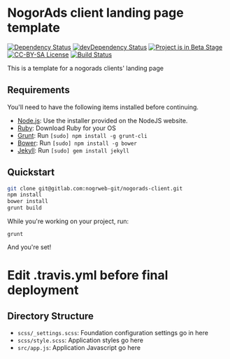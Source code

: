 # NogorAds client landing page template
[![Dependency Status](https://david-dm.org/fa7ad/NogorAds.svg?style=flat-square)](https://david-dm.org/fa7ad/NogorAds)
[![devDependency Status](https://david-dm.org/fa7ad/NogorAds/dev-status.svg?style=flat-square)](https://david-dm.org/fa7ad/NogorAds#info=devDependencies)
[![Project is in Beta Stage](https://img.shields.io/badge/stage-beta-orange.svg?style=flat-square)](#)
[![CC-BY-SA License](https://img.shields.io/badge/License-CC--BY--SA-brightgreen.svg?style=flat-square)](#)
[![Build Status](https://travis-ci.org/fa7ad/adkave-client.svg?branch=master&style=flat-square)](https://travis-ci.org/fa7ad/adkave-client)

This is a template for a nogorads clients' landing page

## Requirements

You'll need to have the following items installed before continuing.

  * [Node.js](http://nodejs.org): Use the installer provided on the NodeJS website.
  * [Ruby](http://ruby-lang.com): Download Ruby for your OS
  * [Grunt](http://gruntjs.com/): Run `[sudo] npm install -g grunt-cli`
  * [Bower](http://bower.io): Run `[sudo] npm install -g bower`
  * [Jekyll](http://jekyllrb.com/): Run `[sudo] gem install jekyll`

## Quickstart

```bash
git clone git@gitlab.com:nogrweb-git/nogorads-client.git
npm install
bower install
grunt build
```

While you're working on your project, run:

`grunt`

And you're set!

# Edit .travis.yml before final deployment

## Directory Structure

  * `scss/_settings.scss`: Foundation configuration settings go in here
  * `scss/style.scss`: Application styles go here
  * `src/app.js`: Application Javascript go here
